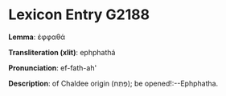 # Lexicon Entry G2188

**Lemma**: ἐφφαθά

**Transliteration (xlit)**: ephphathá

**Pronunciation**: ef-fath-ah'

**Description**:
of Chaldee origin (פְּתַח); be opened!:--Ephphatha.
